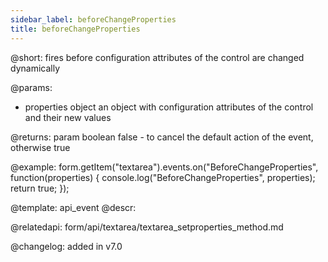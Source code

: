 ```yaml
---
sidebar_label: beforeChangeProperties
title: beforeChangeProperties
---          
```


@short: fires before configuration attributes of the control are changed dynamically

@params:
- properties     object      an object with configuration attributes of the control and their new values

@returns:
param   boolean     false - to cancel the default action of the event, otherwise true

@example:
form.getItem("textarea").events.on("BeforeChangeProperties", function(properties) {
    console.log("BeforeChangeProperties", properties);
    return true;
});


@template: api_event
@descr:

@relatedapi: form/api/textarea/textarea_setproperties_method.md


@changelog: added in v7.0

